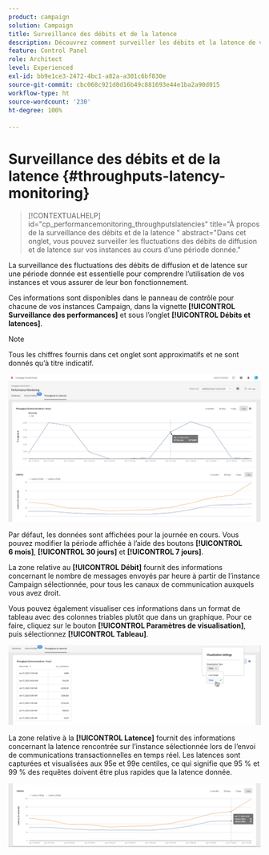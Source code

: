```yaml
---
product: campaign
solution: Campaign
title: Surveillance des débits et de la latence
description: Découvrez comment surveiller les débits et la latence de vos instances Campaign dans le panneau de contrôle.
feature: Control Panel
role: Architect
level: Experienced
exl-id: bb9e1ce3-2472-4bc1-a82a-a301c6bf830e
source-git-commit: cbc068c921d0d16b49c881693e44e1ba2a90d015
workflow-type: ht
source-wordcount: '230'
ht-degree: 100%

---
```


# Surveillance des débits et de la latence {#throughputs-latency-monitoring}

>[!CONTEXTUALHELP]
>id="cp_performancemonitoring_throughputslatencies"
>title="À propos de la surveillance des débits et de la latence "
>abstract="Dans cet onglet, vous pouvez surveiller les fluctuations des débits de diffusion et de latence sur vos instances au cours dʼune période donnée."

La surveillance des fluctuations des débits de diffusion et de latence sur une période donnée est essentielle pour comprendre lʼutilisation de vos instances et vous assurer de leur bon fonctionnement.

Ces informations sont disponibles dans le panneau de contrôle pour chacune de vos instances Campaign, dans la vignette **[!UICONTROL Surveillance des performances]** et sous lʼonglet **[!UICONTROL Débits et latences]**.

>[!NOTE]
>
>Tous les chiffres fournis dans cet onglet sont approximatifs et ne sont donnés quʼà titre indicatif.

![](assets/throughput-latencies-overview.png)

Par défaut, les données sont affichées pour la journée en cours. Vous pouvez modifier la période affichée à l’aide des boutons **[!UICONTROL 6 mois]**, **[!UICONTROL 30 jours]** et **[!UICONTROL 7 jours]**.

La zone relative au **[!UICONTROL Débit]** fournit des informations concernant le nombre de messages envoyés par heure à partir de l’instance Campaign sélectionnée, pour tous les canaux de communication auxquels vous avez droit.

Vous pouvez également visualiser ces informations dans un format de tableau avec des colonnes triables plutôt que dans un graphique. Pour ce faire, cliquez sur le bouton **[!UICONTROL Paramètres de visualisation]**, puis sélectionnez **[!UICONTROL Tableau]**.

![](assets/throughput-latencies-table.png)

La zone relative à la **[!UICONTROL Latence]** fournit des informations concernant la latence rencontrée sur l’instance sélectionnée lors de l’envoi de communications transactionnelles en temps réel. Les latences sont capturées et visualisées aux 95e et 99e centiles, ce qui signifie que 95 % et 99 % des requêtes doivent être plus rapides que la latence donnée.

![](assets/throughput-latencies-latency.png)
